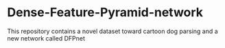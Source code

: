 # Dense-Feature-Pyramid-network
This repository contains a novel dataset toward cartoon dog parsing and a new network called DFPnet
